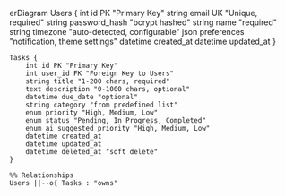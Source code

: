 erDiagram
    Users {
        int id PK "Primary Key"
        string email UK "Unique, required"
        string password_hash "bcrypt hashed"
        string name "required"
        string timezone "auto-detected, configurable"
        json preferences "notification, theme settings"
        datetime created_at
        datetime updated_at
    }

    Tasks {
        int id PK "Primary Key"
        int user_id FK "Foreign Key to Users"
        string title "1-200 chars, required"
        text description "0-1000 chars, optional"
        datetime due_date "optional"
        string category "from predefined list"
        enum priority "High, Medium, Low"
        enum status "Pending, In Progress, Completed"
        enum ai_suggested_priority "High, Medium, Low"
        datetime created_at
        datetime updated_at
        datetime deleted_at "soft delete"
    }

    %% Relationships
    Users ||--o{ Tasks : "owns"
